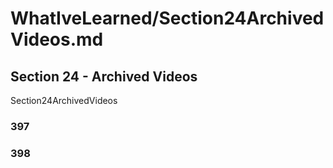# WhatIveLearned/Section24ArchivedVideos.md

<!-- used this to populate the video titles https://docs.google.com/spreadsheets/d/1T5__se_ChZxoXZvkZaOl9QkjPdeYXxXMbDBR9tFP__k/edit#gid=656806513 -->

## Section 24 - Archived Videos
Section24ArchivedVideos
### 397
### 398